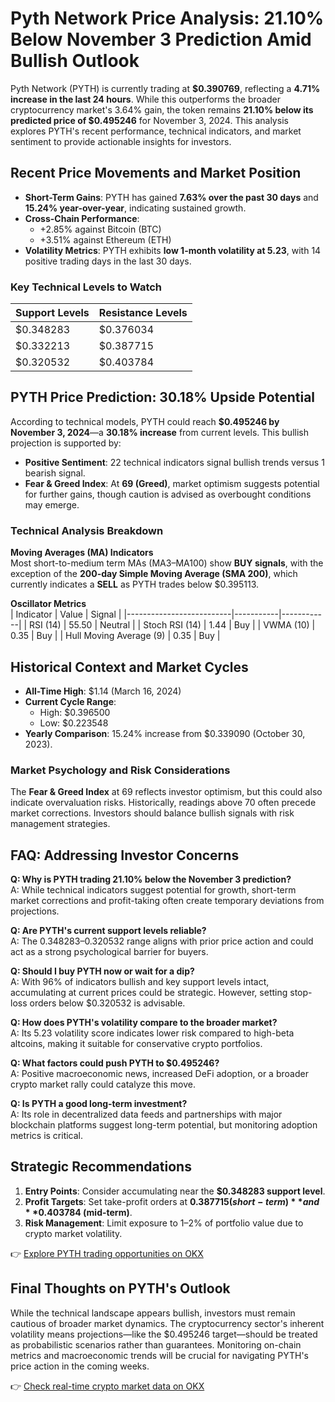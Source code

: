 # Pyth Network Price Analysis: 21.10% Below November 3 Prediction Amid Bullish Outlook

Pyth Network (PYTH) is currently trading at **$0.390769**, reflecting a **4.71% increase in the last 24 hours**. While this outperforms the broader cryptocurrency market's 3.64% gain, the token remains **21.10% below its predicted price of $0.495246** for November 3, 2024. This analysis explores PYTH's recent performance, technical indicators, and market sentiment to provide actionable insights for investors.

## Recent Price Movements and Market Position

- **Short-Term Gains**: PYTH has gained **7.63% over the past 30 days** and **15.24% year-over-year**, indicating sustained growth.
- **Cross-Chain Performance**:  
  - +2.85% against Bitcoin (BTC)  
  - +3.51% against Ethereum (ETH)  
- **Volatility Metrics**: PYTH exhibits **low 1-month volatility at 5.23**, with 14 positive trading days in the last 30 days.

### Key Technical Levels to Watch

| **Support Levels**         | **Resistance Levels**         |
|---------------------------|------------------------------|
| $0.348283                 | $0.376034                    |
| $0.332213                 | $0.387715                    |
| $0.320532                 | $0.403784                    |

## PYTH Price Prediction: 30.18% Upside Potential

According to technical models, PYTH could reach **$0.495246 by November 3, 2024**—a **30.18% increase** from current levels. This bullish projection is supported by:

- **Positive Sentiment**: 22 technical indicators signal bullish trends versus 1 bearish signal.
- **Fear & Greed Index**: At **69 (Greed)**, market optimism suggests potential for further gains, though caution is advised as overbought conditions may emerge.

### Technical Analysis Breakdown

**Moving Averages (MA) Indicators**  
Most short-to-medium term MAs (MA3–MA100) show **BUY signals**, with the exception of the **200-day Simple Moving Average (SMA 200)**, which currently indicates a **SELL** as PYTH trades below $0.395113.

**Oscillator Metrics**  
| Indicator                | Value     | Signal     |
|--------------------------|-----------|------------|
| RSI (14)                | 55.50     | Neutral    |
| Stoch RSI (14)          | 1.44      | Buy        |
| VWMA (10)               | 0.35      | Buy        |
| Hull Moving Average (9) | 0.35      | Buy        |

## Historical Context and Market Cycles

- **All-Time High**: $1.14 (March 16, 2024)  
- **Current Cycle Range**:  
  - High: $0.396500  
  - Low: $0.223548  
- **Yearly Comparison**: 15.24% increase from $0.339090 (October 30, 2023).

### Market Psychology and Risk Considerations

The **Fear & Greed Index** at 69 reflects investor optimism, but this could also indicate overvaluation risks. Historically, readings above 70 often precede market corrections. Investors should balance bullish signals with risk management strategies.

## FAQ: Addressing Investor Concerns

**Q: Why is PYTH trading 21.10% below the November 3 prediction?**  
A: While technical indicators suggest potential for growth, short-term market corrections and profit-taking often create temporary deviations from projections.

**Q: Are PYTH's current support levels reliable?**  
A: The $0.348283–$0.320532 range aligns with prior price action and could act as a strong psychological barrier for buyers.

**Q: Should I buy PYTH now or wait for a dip?**  
A: With 96% of indicators bullish and key support levels intact, accumulating at current prices could be strategic. However, setting stop-loss orders below $0.320532 is advisable.

**Q: How does PYTH's volatility compare to the broader market?**  
A: Its 5.23 volatility score indicates lower risk compared to high-beta altcoins, making it suitable for conservative crypto portfolios.

**Q: What factors could push PYTH to $0.495246?**  
A: Positive macroeconomic news, increased DeFi adoption, or a broader crypto market rally could catalyze this move.

**Q: Is PYTH a good long-term investment?**  
A: Its role in decentralized data feeds and partnerships with major blockchain platforms suggest long-term potential, but monitoring adoption metrics is critical.

## Strategic Recommendations

1. **Entry Points**: Consider accumulating near the **$0.348283 support level**.  
2. **Profit Targets**: Set take-profit orders at **$0.387715 (short-term)** and **$0.403784 (mid-term)**.  
3. **Risk Management**: Limit exposure to 1–2% of portfolio value due to crypto market volatility.

👉 [Explore PYTH trading opportunities on OKX](https://bit.ly/okx-bonus)

## Final Thoughts on PYTH's Outlook

While the technical landscape appears bullish, investors must remain cautious of broader market dynamics. The cryptocurrency sector's inherent volatility means projections—like the $0.495246 target—should be treated as probabilistic scenarios rather than guarantees. Monitoring on-chain metrics and macroeconomic trends will be crucial for navigating PYTH's price action in the coming weeks.

👉 [Check real-time crypto market data on OKX](https://bit.ly/okx-bonus)